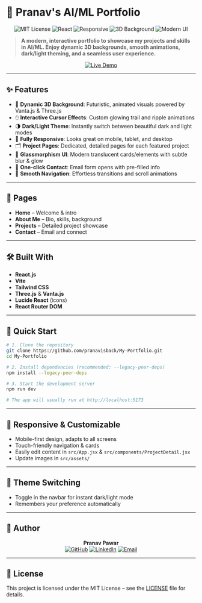 # 🌟 Pranav's AI/ML Portfolio

<p align="center">
  <img src="https://img.shields.io/badge/License-MIT-blue.svg" alt="MIT License"/>
  <img src="https://img.shields.io/badge/Built%20With-React.js-blue" alt="React"/>
  <img src="https://img.shields.io/badge/Responsive-Yes-brightgreen" alt="Responsive"/>
  <img src="https://img.shields.io/badge/3D%20Background-Yes-purple" alt="3D Background"/>
  <img src="https://img.shields.io/badge/UI-Glassmorphism%20%2F%20Modern-informational" alt="Modern UI"/>
</p>

> **A modern, interactive portfolio to showcase my projects and skills in AI/ML. Enjoy dynamic 3D backgrounds, smooth animations, dark/light theming, and a seamless user experience.**

<p align="center">
    <a href="https://pranavisback.github.io/My-Portfolio/" target="_blank">
        <img src="https://img.shields.io/badge/🚀%20Live%20Demo-Click%20Here-brightgreen?style=for-the-badge" alt="Live Demo"/>
    </a>
</p>

---

## ✨ Features

- 🎨 **Dynamic 3D Background**: Futuristic, animated visuals powered by Vanta.js & Three.js
- 🖱️ **Interactive Cursor Effects**: Custom glowing trail and ripple animations
- 🌗 **Dark/Light Theme**: Instantly switch between beautiful dark and light modes
- 📱 **Fully Responsive**: Looks great on mobile, tablet, and desktop
- 🗂️ **Project Pages**: Dedicated, detailed pages for each featured project
- 🧊 **Glassmorphism UI**: Modern translucent cards/elements with subtle blur & glow
- 📧 **One-click Contact**: Email form opens with pre-filled info
- 🔗 **Smooth Navigation**: Effortless transitions and scroll animations

---

## 📄 Pages

- **Home** – Welcome & intro
- **About Me** – Bio, skills, background
- **Projects** – Detailed project showcase
- **Contact** – Email and connect

---

## 🛠️ Built With

- **React.js**
- **Vite**
- **Tailwind CSS**
- **Three.js** & **Vanta.js**
- **Lucide React** (icons)
- **React Router DOM**

---

## 🚦 Quick Start

```bash
# 1. Clone the repository
git clone https://github.com/pranavisback/My-Portfolio.git
cd My-Portfolio

# 2. Install dependencies (recommended: --legacy-peer-deps)
npm install --legacy-peer-deps

# 3. Start the development server
npm run dev

# The app will usually run at http://localhost:5173
```

---

## 📱 Responsive & Customizable

- Mobile-first design, adapts to all screens
- Touch-friendly navigation & cards
- Easily edit content in `src/App.jsx` & `src/components/ProjectDetail.jsx`
- Update images in `src/assets/`

---

## 🎨 Theme Switching

- Toggle in the navbar for instant dark/light mode
- Remembers your preference automatically

---

## 👤 Author

<p align="center">
  <b>Pranav Pawar</b><br>
  <a href="https://github.com/pranavisback"><img src="https://img.shields.io/badge/GitHub-Profile-black?logo=github&style=flat-square" alt="GitHub"/></a>
  <a href="https://www.linkedin.com/in/pranav-pawar-op647"><img src="https://img.shields.io/badge/LinkedIn-Profile-blue?logo=linkedin&style=flat-square" alt="LinkedIn"/></a>
  <a href="mailto:pranav647p@gmail.com"><img src="https://img.shields.io/badge/Email-Contact-red?logo=gmail&style=flat-square" alt="Email"/></a>
</p>

---

## 📜 License

This project is licensed under the MIT License – see the [LICENSE](LICENSE) file for details.
